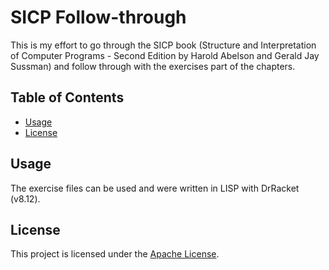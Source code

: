 # SICP Follow-through
This is my effort to go through the SICP book (Structure and Interpretation of Computer Programs - Second Edition by Harold Abelson and Gerald Jay Sussman) and follow through with the exercises part of the chapters.

## Table of Contents
- [Usage](#usage)
- [License](#license)

## Usage
The exercise files can be used and were written in LISP with DrRacket (v8.12).

## License
This project is licensed under the [Apache License](LICENSE).
